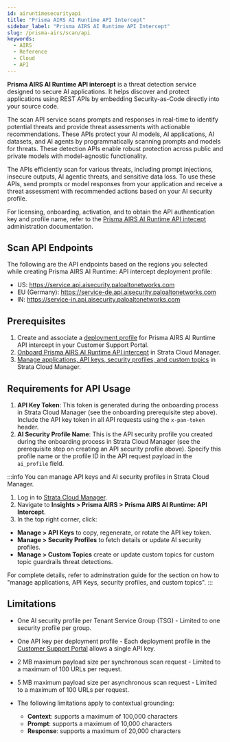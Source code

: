 ```yaml
---
id: airuntimesecurityapi
title: "Prisma AIRS AI Runtime API Intercept"
sidebar_label: "Prisma AIRS AI Runtime API Intercept"
slug: /prisma-airs/scan/api
keywords:
  - AIRS
  - Reference
  - Cloud
  - API
---
```


**Prisma AIRS AI Runtime API intercept** is a threat detection service designed to secure AI applications. It helps discover and protect applications using REST APIs by embedding Security-as-Code directly into your source code.

The scan API service scans prompts and responses in real-time to identify potential threats and provide threat assessments with actionable recommendations.
These APIs protect your AI models, AI applications, AI datasets, and AI agents by programmatically scanning prompts and models for threats. These detection APIs enable robust protection across public and private models with model-agnostic functionality.

The APIs efficiently scan for various threats, including prompt injections, insecure outputs, AI agentic threats, and sensitive data loss.
To use these APIs, send prompts or model responses from your application and receive a threat assessment with recommended actions based on your AI security profile.

For licensing, onboarding, activation, and to obtain the API authentication key and profile name, refer to the [Prisma AIRS AI Runtime API intecept](https://docs.paloaltonetworks.com/ai-runtime-security/activation-and-onboarding/ai-runtime-security-api-intercept-overview) administration documentation.

## Scan API Endpoints

The following are the API endpoints based on the regions you selected while creating Prisma AIRS AI Runtime: API intercept deployment profile:

- US: https://service.api.aisecurity.paloaltonetworks.com 
- EU (Germany): https://service-de.api.aisecurity.paloaltonetworks.com
- IN: https://service-in.api.aisecurity.paloaltonetworks.com

## Prerequisites

1. Create and associate a [deployment profile](https://docs.paloaltonetworks.com/ai-runtime-security/activation-and-onboarding/ai-runtime-security-api-intercept-overview/ai-deployment-profile-airs-api-intercept) for Prisma AIRS AI Runtime API intercept in your Customer Support Portal.
2. [Onboard Prisma AIRS AI Runtime API intercept](https://docs.paloaltonetworks.com/ai-runtime-security/activation-and-onboarding/ai-runtime-security-api-intercept-overview/onboard-api-runtime-security-api-intercept-in-scm) in Strata Cloud Manager.
3. [Manage applications, API keys, security profiles, and custom topics](https://docs.paloaltonetworks.com/ai-runtime-security/administration/prevent-network-security-threats/airs-apirs-manage-api-keys-profile-apps) in Strata Cloud Manager.

## Requirements for API Usage

1. **API Key Token**: This token is generated during the onboarding process in Strata Cloud Manager (see the onboarding prerequisite step above).
Include the API key token in all API requests using the `x-pan-token` header.
2. **AI Security Profile Name**: This is the API security profile you created during the onboarding process in Strata Cloud Manager (see the prerequisite step on creating an API security profile above).
Specify this profile name or the profile ID in the API request payload in the `ai_profile` field.

:::info
You can manage API keys and AI security profiles in Strata Cloud Manager.

1. Log in to [Strata Cloud Manager](http://stratacloudmanager.paloaltonetworks.com/).
2. Navigate to **Insights > Prisma AIRS > Prisma AIRS AI Runtime: API Intercept**.
3. In the top right corner, click:

- **Manage > API Keys** to copy, regenerate, or rotate the API key token.
- **Manage > Security Profiles** to fetch details or update AI security profiles.
- **Manage > Custom Topics** create or update custom topics for custom topic guardrails threat detections.

For complete details, refer to adminstration guide for the section on how to "manage applications, API Keys, security profiles, and custom topics".
:::

## Limitations

- One AI security profile per Tenant Service Group (TSG) - Limited to one security profile per group.
- One API key per deployment profile - Each deployment profile in the [Customer Support Portal](https://support.paloaltonetworks.com/Support/Index) allows a single API key.
- 2 MB maximum payload size per synchronous scan request - Limited to a maximum of 100 URLs per request.
- 5 MB maximum payload size per asynchronous scan request - Limited to a maximum of 100 URLs per request.
- The following limitations apply to contextual grounding:

  - **Context**: supports a maximum of 100,000 characters
  - **Prompt**: supports a maximum of 10,000 characters
  - **Response**: supports a maximum of 20,000 characters
